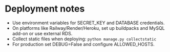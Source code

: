 
# Deployment notes
- Use environment variables for SECRET_KEY and DATABASE credentials.
- On platforms like Railway/Render/Heroku, set up buildpacks and MySQL add-on or use external RDS.
- Collect static files when deploying: `python manage.py collectstatic`
- For production set DEBUG=False and configure ALLOWED_HOSTS.
